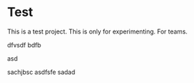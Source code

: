 
# Test
This is a test project. This is only for experimenting.
For teams.


dfvsdf bdfb

asd

sachjbsc
asdfsfe
sadad
